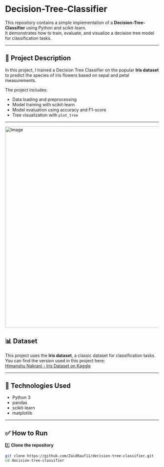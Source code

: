 # Decision-Tree-Classifier

This repository contains a simple implementation of a **Decision-Tree-Classifier** using Python and scikit-learn.  
It demonstrates how to train, evaluate, and visualize a decision tree model for classification tasks.

---

## 📌 **Project Description**

In this project, I trained a Decision Tree Classifier on the popular **Iris dataset** to predict the species of iris flowers based on sepal and petal measurements.

The project includes:
- Data loading and preprocessing
- Model training with scikit-learn
- Model evaluation using accuracy and F1-score
- Tree visualization with `plot_tree`

---

<img width="1158" height="658" alt="Image" src="https://github.com/user-attachments/assets/0cc65877-3375-4ce9-aff7-23811765e043" />

## 📊 Dataset

This project uses the **Iris dataset**, a classic dataset for classification tasks.  
You can find the version used in this project here:  
[Himanshu Nakrani - Iris Dataset on Kaggle](https://www.kaggle.com/datasets/himanshunakrani/iris-dataset)

---

## 🚀 **Technologies Used**

- Python 3
- pandas
- scikit-learn
- matplotlib

---
## ✅ **How to Run**

1️⃣ **Clone the repository**

```bash
git clone https://github.com/ZaidRauf11/decision-tree-classifier.git
cd decision-tree-classifier
